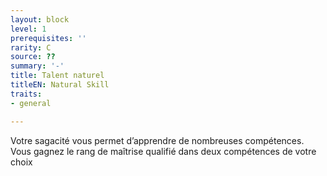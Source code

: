 ```yaml
---
layout: block
level: 1
prerequisites: ''
rarity: C
source: ??
summary: '-'
title: Talent naturel
titleEN: Natural Skill
traits:
- general

---
```


<p>Votre sagacité vous permet d’apprendre de nombreuses compétences. Vous gagnez le rang de maîtrise qualifié dans deux compétences de votre choix</p>